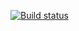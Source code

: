 [![Build status](https://ci.appveyor.com/api/projects/status/bum3k96m00qwif88/branch/main?svg=true)](https://ci.appveyor.com/project/Natysun07/delivery-card/branch/main)
